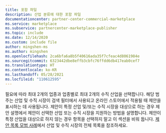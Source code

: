 ```yaml
---
title: 포함 파일
description: 산업 분류에 대한 포함 파일
documentationcenter: partner-center-commercial-marketplace
ms.service: marketplace
ms.subservice: partnercenter-marketplace-publisher
ms.topic: include
ms.date: 12/14/2020
ms.custom: include file
author: mingshen-ms
ms.author: mingshen
ms.openlocfilehash: 2ca6bfa6a8b5f40616ada35f7cfeac4d8061984e
ms.sourcegitcommit: 6323442dbe8effb3cbfc76ffdd6db417eab0cef7
ms.translationtype: HT
ms.contentlocale: ko-KR
ms.lasthandoff: 05/28/2021
ms.locfileid: "110612595"
---
```

필요에 따라 최대 2개의 업종과 업종별로 최대 2개의 수직 산업을 선택합니다. 해당 범주는 산업 및 수직 시장이 검색 필터에서 사용되고 온라인 스토어에서 적용될 때 제안을 표시하는 데 사용됩니다. 제안이 특정 산업 및/또는 수직 시장을 대상으로 하는 경우 제안 설명에서 제안이 선택한 산업 또는 수직 시장을 지원하는 방법을 설명합니다. 제안이 특정 산업을 대상으로 하지 않는 경우 항목을 선택하지 말고 이 섹션을 비워 둡니다. [제안 목록 모범 사례](../gtm-offer-listing-best-practices.md)에서 산업 및 수직 시장의 전체 목록을 참조하세요.
